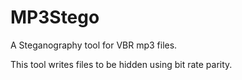 # MP3Stego
A Steganography tool for VBR mp3 files.

This tool writes files to be hidden using bit rate parity.
